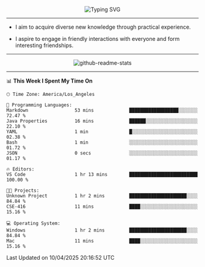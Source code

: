 <p align="center">
  <img src="https://readme-typing-svg.demolab.com?font=Fira+Code&weight=500&size=32&duration=2500&pause=1600&center=true&vCenter=true&random=false&width=1024&height=64&lines=Hi+there+%F0%9F%91%8B;I'm+delighted+you+could+make+it+here+%F0%9F%8E%89;I'm+Harry%2C+a+college+student+still+finding+my+way" alt="Typing SVG" />
</p>


---


- I aim to acquire diverse new knowledge through practical experience.

- I aspire to engage in friendly interactions with everyone and form interesting friendships.


---


<p align="center">
  <img src="https://github-readme-stats.vercel.app/api?username=Harry-Jing&show_icons=true" alt="github-readme-stats"/>
</p>


---

<!--START_SECTION:waka-->
📊 **This Week I Spent My Time On** 

```text
🕑︎ Time Zone: America/Los_Angeles

💬 Programming Languages: 
Markdown                 53 mins             ██████████████████░░░░░░░   72.47 % 
Java Properties          16 mins             ██████░░░░░░░░░░░░░░░░░░░   22.10 % 
YAML                     1 min               █░░░░░░░░░░░░░░░░░░░░░░░░   02.38 % 
Bash                     1 min               ░░░░░░░░░░░░░░░░░░░░░░░░░   01.72 % 
JSON                     0 secs              ░░░░░░░░░░░░░░░░░░░░░░░░░   01.17 % 

🔥 Editors: 
VS Code                  1 hr 13 mins        █████████████████████████   100.00 % 

🐱‍💻 Projects: 
Unknown Project          1 hr 2 mins         █████████████████████░░░░   84.84 % 
CSE-416                  11 mins             ████░░░░░░░░░░░░░░░░░░░░░   15.16 % 

💻 Operating System: 
Windows                  1 hr 2 mins         █████████████████████░░░░   84.84 % 
Mac                      11 mins             ████░░░░░░░░░░░░░░░░░░░░░   15.16 % 
```


 Last Updated on 10/04/2025 20:16:52 UTC
<!--END_SECTION:waka-->
